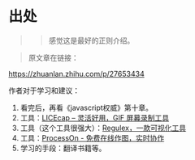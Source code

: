 # 出处

> > 感觉这是最好的正则介绍。

> 原文章在链接：

https://zhuanlan.zhihu.com/p/27653434

作者对于学习和建议：

1. 看完后，再看《javascript权威》第十章。
2. 工具：[LICEcap – 灵活好用，GIF 屏幕录制工具](http://link.zhihu.com/?target=http%3A//www.appinn.com/licecap/)
3. 工具（这个工具很强大）：[Regulex，一款可视化工具](http://link.zhihu.com/?target=https%3A//jex.im/regulex/%23%21embed%3Dfalse%26flags%3D%26re%3D%255E%28a%257Cb%29%2A%253F%2524)
4. 工具：[ProcessOn - 免费在线作图，实时协作](http://link.zhihu.com/?target=https%3A//www.processon.com/)
5. 学习的手段：翻译书籍等。


